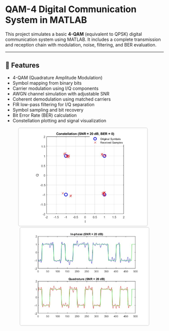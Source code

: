 # QAM-4 Digital Communication System in MATLAB

This project simulates a basic **4-QAM** (equivalent to QPSK) digital communication system using MATLAB. It includes a complete transmission and reception chain with modulation, noise, filtering, and BER evaluation.

---

## 📌 Features

- 4-QAM (Quadrature Amplitude Modulation)
- Symbol mapping from binary bits
- Carrier modulation using I/Q components
- AWGN channel simulation with adjustable SNR
- Coherent demodulation using matched carriers
- FIR low-pass filtering for I/Q separation
- Symbol sampling and bit recovery
- Bit Error Rate (BER) calculation
- Constellation plotting and signal visualization
<p align="center">
  <img src="Photos/Constellation SNR 20.jpg" alt="Constellation SNR 20" width="400" style="border:1px solid #ccc; border-radius:5px; padding:5px; margin-right:10px;" />
  <img src="Photos/Received I and Q signals SNR 20.jpg" alt="Received I and Q signals SNR 20" width="400" style="border:1px solid #ccc; border-radius:5px; padding:5px;" />
</p>

